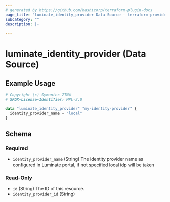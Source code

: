 ```yaml
---
# generated by https://github.com/hashicorp/terraform-plugin-docs
page_title: "luminate_identity_provider Data Source - terraform-provider-luminate"
subcategory: ""
description: |-
  
---
```


# luminate_identity_provider (Data Source)



## Example Usage

```terraform
# Copyright (c) Symantec ZTNA
# SPDX-License-Identifier: MPL-2.0

data "luminate_identity_provider" "my-identity-provider" {
  identity_provider_name = "local"
}
```

<!-- schema generated by tfplugindocs -->
## Schema

### Required

- `identity_provider_name` (String) The identity provider name as configured in Luminate portal, if not specified local idp will be taken

### Read-Only

- `id` (String) The ID of this resource.
- `identity_provider_id` (String)

